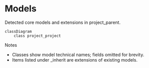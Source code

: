 # Models

Detected core models and extensions in project_parent.

```mermaid
classDiagram
    class project_project
```

Notes
- Classes show model technical names; fields omitted for brevity.
- Items listed under _inherit are extensions of existing models.
